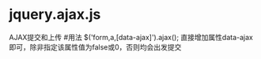 # jquery.ajax.js
AJAX提交和上传
#用法
$('form,a,[data-ajax]').ajax();
直接增加属性data-ajax即可，除非指定该属性值为false或0，否则均会出发提交
